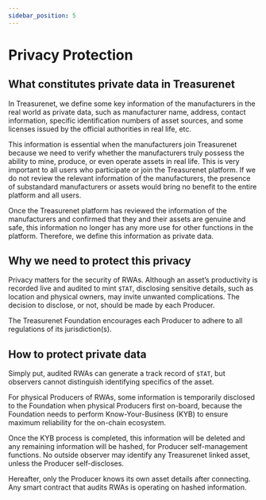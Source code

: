```yaml
---
sidebar_position: 5
---
```


# Privacy Protection

## What constitutes private data in Treasurenet

In Treasurenet, we define some key information of the manufacturers in the real world as private data, such as manufacturer name, address, contact information, specific identification numbers of asset sources, and some licenses issued by the official authorities in real life, etc.

This information is essential when the manufacturers join Treasurenet because we need to verify whether the manufacturers truly possess the ability to mine, produce, or even operate assets in real life. This is very important to all users who participate or join the Treasurenet platform. If we do not review the relevant information of the manufacturers, the presence of substandard manufacturers or assets would bring no benefit to the entire platform and all users.

Once the Treasurenet platform has reviewed the information of the manufacturers and confirmed that they and their assets are genuine and safe, this information no longer has any more use for other functions in the platform. Therefore, we define this information as private data.

## Why we need to protect this privacy

Privacy matters for the security of RWAs. Although an asset’s productivity is recorded live and audited to mint `$TAT`, disclosing sensitive details, such as location and physical owners, may invite unwanted complications. The decision to disclose, or not, should be made by each Producer.

The Treasurenet Foundation encourages each Producer to adhere to all regulations of its jurisdiction(s).

## How to protect private data

Simply put, audited RWAs can generate a track record of `$TAT`, but observers cannot distinguish identifying specifics of the asset.

For physical Producers of RWAs, some information is temporarily disclosed to the Foundation when physical Producers first on-board, because the Foundation needs to perform Know-Your-Business (KYB) to ensure maximum reliability for the on-chain ecosystem.

Once the KYB process is completed, this information will be deleted and any remaining information will be hashed, for Producer self-management functions. No outside observer may identify any Treasurenet linked asset, unless the Producer self-discloses.

Hereafter, only the Producer knows its own asset details after connecting. Any smart contract that audits RWAs is operating on hashed information.
